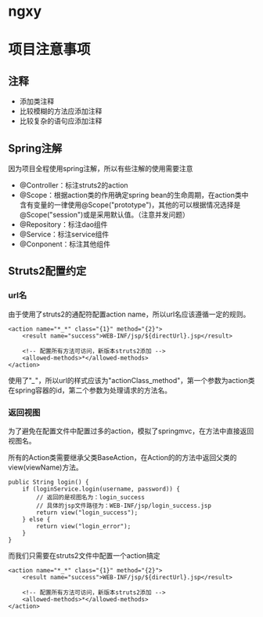 # ngxy

# 项目注意事项

## 注释

- 添加类注释
- 比较模糊的方法应添加注释
- 比较复杂的语句应添加注释

## Spring注解

因为项目全程使用spring注解，所以有些注解的使用需要注意

- @Controller：标注struts2的action
- @Scope：根据action类的作用确定spring bean的生命周期，在action类中含有变量的一律使用@Scope("prototype")，其他的可以根据情况选择是
@Scope("session")或是采用默认值。（注意并发问题）
- @Repository：标注dao组件
- @Service：标注service组件
- @Conponent：标注其他组件

## Struts2配置约定

### url名

由于使用了struts2的通配符配置action name，所以url名应该遵循一定的规则。

```
<action name="*_*" class="{1}" method="{2}">
    <result name="success">WEB-INF/jsp/${directUrl}.jsp</result>

    <!-- 配置所有方法可访问，新版本struts2添加 -->
    <allowed-methods>*</allowed-methods>
</action>
```

使用了"*_*"，所以url的样式应该为"actionClass_method"，第一个参数为action类在spring容器的id，第二个参数为处理请求的方法名。

### 返回视图

为了避免在配置文件中配置过多的action，模拟了springmvc，在方法中直接返回视图名。

所有的Action类需要继承父类BaseAction，在Action的的方法中返回父类的view(viewName)方法。

```
public String login() {
    if (loginService.login(username, password)) {
        // 返回的是视图名为：login_success
        // 具体的jsp文件路径为：WEB-INF/jsp/login_success.jsp
        return view("login_success");
    } else {
        return view("login_error");
    }
}
```

而我们只需要在struts2文件中配置一个action搞定

```
<action name="*_*" class="{1}" method="{2}">
    <result name="success">WEB-INF/jsp/${directUrl}.jsp</result>

    <!-- 配置所有方法可访问，新版本struts2添加 -->
    <allowed-methods>*</allowed-methods>
</action>
```
